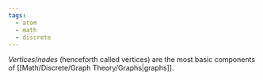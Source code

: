 ```yaml
---
tags:
  - atom
  - math
  - discrete
---
```

*Vertices*/*nodes* (henceforth called vertices) are the most basic components of [[Math/Discrete/Graph Theory/Graphs|graphs]].